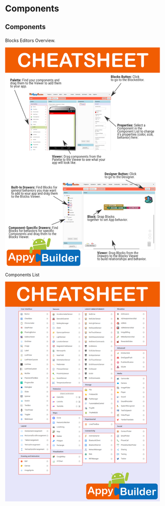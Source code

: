 # Components

## Components

### 

Blocks Editors Overview.

![](../.gitbook/assets/abcheatsheet2.png)

Components List 

![](../.gitbook/assets/abcheatsheet.png)

